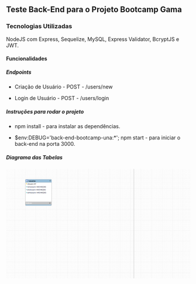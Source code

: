 ## Teste Back-End para o Projeto Bootcamp Gama

### Tecnologias Utilizadas

NodeJS com Express, Sequelize, MySQL, Express Validator, BcryptJS e JWT.

#### Funcionalidades

##### Endpoints

- Criação de Usuário - POST - /users/new

- Login de Usuário - POST - /users/login

##### Instruções para rodar o projeto

- npm install - para instalar as dependências.

- $env:DEBUG='back-end-bootcamp-una:\*'; npm start - para iniciar o back-end na porta 3000.

##### Diagrama das Tabelas

![Image](./diagrama-tabelas.png "Diagrama das Tabelas")
